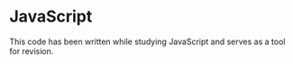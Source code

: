 # JavaScript
This code has been written while studying JavaScript and serves as a tool for revision.
